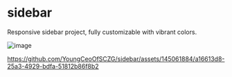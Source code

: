 # sidebar
Responsive sidebar project, fully customizable with vibrant colors.

![image](https://github.com/YoungCeoOfSCZG/sidebar/assets/145061884/fdac18bb-e836-465b-a0ed-d78968a4d8f8)


https://github.com/YoungCeoOfSCZG/sidebar/assets/145061884/a16613d8-25a3-4929-bdfa-51812b86f8b2

